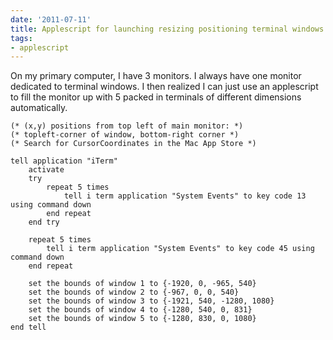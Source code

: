 ```yaml
---
date: '2011-07-11'
title: Applescript for launching resizing positioning terminal windows
tags:
- applescript
---
```


On my primary computer, I have 3 monitors. I always have one monitor dedicated to terminal windows. I then realized I can just use an applescript to fill the monitor up with 5 packed in terminals of different dimensions automatically.

```applescript
(* (x,y) positions from top left of main monitor: *)
(* topleft-corner of window, bottom-right corner *)
(* Search for CursorCoordinates in the Mac App Store *)
	
tell application "iTerm"
	activate
	try
		repeat 5 times
			tell i term application "System Events" to key code 13 using command down
		end repeat
	end try
	
	repeat 5 times
		tell i term application "System Events" to key code 45 using command down
	end repeat
	
	set the bounds of window 1 to {-1920, 0, -965, 540}
	set the bounds of window 2 to {-967, 0, 0, 540}
	set the bounds of window 3 to {-1921, 540, -1280, 1080}
	set the bounds of window 4 to {-1280, 540, 0, 831}
	set the bounds of window 5 to {-1280, 830, 0, 1080}
end tell
```
